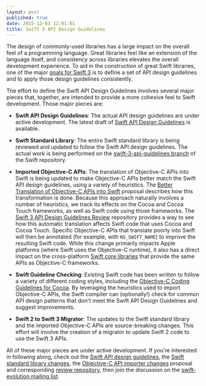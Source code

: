 ```yaml
---
layout: post
published: true
date: 2015-12-03 12:01:01
title: Swift 3 API Design Guidelines
---
```


The design of commonly-used libraries has a large impact on the
overall feel of a programming language. Great libraries feel like an
extension of the language itself, and consistency across libraries
elevates the overall development experience. To aid in the
construction of great Swift libraries, one of the major [goals for
Swift 3][swift-3-goals] is to define a set of API design guidelines
and to apply those design guidelines consistently.

The effort to define the Swift API Design Guidelines involves several
 major pieces that, together, are intended to provide a more cohesive
 feel to Swift development. Those major pieces are:

* **Swift API Design Guidelines**: The actual API design guidelines
  are under active development. The latest draft of [Swift API
  Design Guidelines][swift-api-guidelines] is available.

* **Swift Standard Library**: The entire Swift standard library is
  being reviewed and updated to follow the Swift API design
  guidelines. The actual work is being performed on the
  [swift-3-api-guidelines branch][swift-stdlib-update] of the Swift
  repository.

* **Imported Objective-C APIs**: The translation of Objective-C APIs
  into Swift is being updated to make Objective-C APIs better match
  the Swift API design guidelines, using a variety of heuristics. The
  [Better Translation of Objective-C APIs into Swift][clang-importer-proposal]
  proposal describes how this transformation
  is done. Because this approach naturally involves a number of
  heuristics, we track its effects on the Cocoa and Cocoa Touch
  frameworks, as well as Swift code using those frameworks. The [Swift
  3 API Design Guidelines Review][swift-3-api-guidelines-repo]
  repository provides a way to see how
  this automatic translation affects Swift code that uses Cocoa and
  Cocoa Touch. Specific Objective-C APIs that translate poorly into
  Swift will then be annotated (for example, with `NS_SWIFT_NAME`) to improve
  the resulting Swift code. While this change primarily impacts Apple
  platforms (where Swift uses the Objective-C runtime), it also has a
  direct impact on the cross-platform [Swift core
  libraries][core-libraries] that provide the same APIs as Objective-C
  frameworks.

* **Swift Guideline Checking**: Existing Swift code has been written
  to follow a variety of different coding styles, including the [Objective-C
  Coding Guidelines for Cocoa][objc-cocoa-guidelines]. By leveraging
  the heuristics used to import Objective-C APIs, the Swift compiler
  can (optionally!) check for common API design patterns that don't
  meet the Swift API Design Guidelines and suggest improvements.

* **Swift 2 to Swift 3 Migrator**: The updates to the Swift standard
  library and the imported Objective-C APIs are source-breaking
  changes. This effort will involve the creation of a migrator to
  update Swift 2 code to use the Swift 3 APIs.

All of these major pieces are under active development. If you're
interested in following along, check out the [Swift API design
guidelines][swift-api-guidelines], the [Swift standard library
changes][swift-stdlib-update], the [Objective-C API importer
changes][clang-importer-proposal] proposal and corresponding [review
repository][swift-3-api-guidelines-repo], then join the discussion on
the [swift-evolution mailing
list](/community/#swift-evolution).

[swift-3-goals]: https://github.com/apple/swift-evolution/blob/master/README.md  "Swift 3 goals"
[swift-api-guidelines]: /documentation/api-design-guidelines/  "Swift API Design Guidelines"
[swift-stdlib-update]: https://github.com/apple/swift/tree/swift-3-api-guidelines  "Swift 3 Standard Library updates"
[clang-importer-proposal]: https://github.com/apple/swift-evolution/blob/master/proposals/0005-objective-c-name-translation.md  "Better Translation of Objective-C APIs into Swift proposal"
[swift-3-api-guidelines-repo]: https://github.com/apple/swift-3-api-guidelines-review  "Swift 3 API Design Guidelines review repository"
[objc-cocoa-guidelines]: https://developer.apple.com/library/content/documentation/Cocoa/Conceptual/CodingGuidelines/CodingGuidelines.html  "Objective-C Coding Guidelines for Cocoa"
[swift-evolution]: /contributing/#evolution-process  "Swift evolution process"
[core-libraries]: /documentation/core-libraries  "Swift core libraries"
